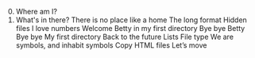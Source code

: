 0. Where am I?
1. What's in there?
There is no place like a home
The long format
Hidden files
I love numbers
Welcome
Betty in my first directory
Bye bye Betty
Bye bye My first directory
Back to the future
 Lists
File type
We are symbols, and inhabit symbols
Copy HTML files
Let’s move
